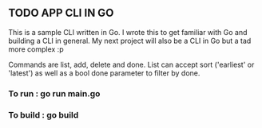 ## TODO APP CLI IN GO

This is a sample CLI written in Go. I wrote this to get familiar with Go and building a CLI in general. My next project will also be a CLI in Go but a tad more complex :p

Commands are list, add, delete and done.
List can accept sort ('earliest' or 'latest') as well as a bool done parameter to filter by done.

### To run : go run main.go
### To build : go build